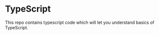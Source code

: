 # TypeScript
This repo contains typescript code which will let you understand basics of TypeScript.
